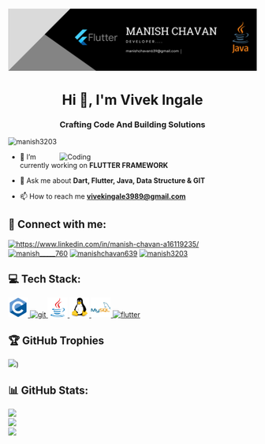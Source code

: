 
![logo](https://github.com/manish3203/manish3203/blob/main/Black%20Modern%20Personal%20LinkedIn%20Banner.png)
<h1 align="center">Hi 👋, I'm Vivek Ingale</h1>
<h3 align="center">Crafting Code And Building Solutions</h3>

<p align="left"> <img src="https://komarev.com/ghpvc/?username=manish3203&label=Profile%20views&color=0e75b6&style=flat" alt="manish3203" /> </p>

<img align="right" alt="Coding" width="400" src="https://media.giphy.com/media/qgQUggAC3Pfv687qPC/giphy.gif">

- 🌱 I’m currently working on **FLUTTER FRAMEWORK**

- 💬 Ask me about **Dart, Flutter, Java, Data Structure & GIT**

- 📫 How to reach me **vivekingale3989@gmail.com**

<h2 align="left">🔗 Connect with me:</h2>
<p align="left">

<a href="https://www.linkedin.com/in/manish-chavan-a16119235/" target="blank"><img align="center" src="https://raw.githubusercontent.com/rahuldkjain/github-profile-readme-generator/master/src/images/icons/Social/linked-in-alt.svg" alt="https://www.linkedin.com/in/manish-chavan-a16119235/" height="30" width="40" /></a>
<a href="https://instagram.com/manish_____760" target="blank"><img align="center" src="https://raw.githubusercontent.com/rahuldkjain/github-profile-readme-generator/master/src/images/icons/Social/instagram.svg" alt="manish_____760" height="30" width="40" /></a>
<a href="https://www.hackerrank.com/manishchavan639" target="blank"><img align="center" src="https://raw.githubusercontent.com/rahuldkjain/github-profile-readme-generator/master/src/images/icons/Social/hackerrank.svg" alt="manishchavan639" height="30" width="40" /></a>
<a href="https://leetcode.com/manish3203/" target="blank"><img align="center" src="https://raw.githubusercontent.com/rahuldkjain/github-profile-readme-generator/master/src/images/icons/Social/leet-code.svg" alt="manish3203" height="30" width="40" /></a>

 </p>

<h2 align="left">💻 Tech Stack:</h2>
<p align="left"> <a href="https://www.cprogramming.com/" target="_blank" rel="noreferrer"> <img src="https://raw.githubusercontent.com/devicons/devicon/master/icons/c/c-original.svg" alt="c" width="40" height="40"/> </a> <a href="https://git-scm.com/" target="_blank" rel="noreferrer"> <img src="https://www.vectorlogo.zone/logos/git-scm/git-scm-icon.svg" alt="git" width="40" height="40"/> </a> </a> <a href="https://www.java.com" target="_blank" rel="noreferrer"> <img src="https://raw.githubusercontent.com/devicons/devicon/master/icons/java/java-original.svg" alt="java" width="40" height="40"/> </a> <a href="https://www.linux.org/" target="_blank" rel="noreferrer"> <img src="https://raw.githubusercontent.com/devicons/devicon/master/icons/linux/linux-original.svg" alt="linux" width="40" height="40"/> </a> <a href="https://www.mysql.com/" target="_blank" rel="noreferrer"> <img src="https://raw.githubusercontent.com/devicons/devicon/master/icons/mysql/mysql-original-wordmark.svg" alt="mysql" width="40" height="40"/> </a>  <a href="https://flutter.dev" target="_blank" rel="noreferrer"> <img src="https://www.vectorlogo.zone/logos/flutterio/flutterio-icon.svg" alt="flutter" width="40" height="40"/> </a> </p>

## 🏆 GitHub Trophies
![](https://github-profile-trophy.vercel.app/?username=manish3203&theme=radical&no-frame=true&no-bg=true&margin-w=4))
## 📊 GitHub Stats:
![](https://github-readme-stats.vercel.app/api?username=manish3203&theme=tokyonight&hide_border=true&include_all_commits=false&count_private=false)<br/>
![](https://github-readme-streak-stats.herokuapp.com/?user=manish3203&theme=tokyonight&hide_border=true)<br/>
![](https://github-readme-stats.vercel.app/api/top-langs/?username=manish3203&theme=tokyonight&hide_border=true&include_all_commits=false&count_private=false&layout=compact)
